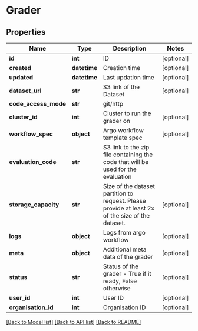 # Grader

## Properties
Name | Type | Description | Notes
------------ | ------------- | ------------- | -------------
**id** | **int** | ID | [optional] 
**created** | **datetime** | Creation time | [optional] 
**updated** | **datetime** | Last updation time | [optional] 
**dataset_url** | **str** | S3 link of the Dataset | [optional] 
**code_access_mode** | **str** | git/http | 
**cluster_id** | **int** | Cluster to run the grader on | [optional] 
**workflow_spec** | **object** | Argo workflow template spec | [optional] 
**evaluation_code** | **str** | S3 link to the zip file containing the code that will be used for the evaluation | 
**storage_capacity** | **str** | Size of the dataset partition to request. Please provide at least 2x of the size of the dataset. | [optional] 
**logs** | **object** | Logs from argo workflow | [optional] 
**meta** | **object** | Additional meta data of the grader | [optional] 
**status** | **str** | Status of the grader - True if it ready, False otherwise | [optional] 
**user_id** | **int** | User ID | [optional] 
**organisation_id** | **int** | Organisation ID | [optional] 

[[Back to Model list]](../README.md#documentation-for-models) [[Back to API list]](../README.md#documentation-for-api-endpoints) [[Back to README]](../README.md)


